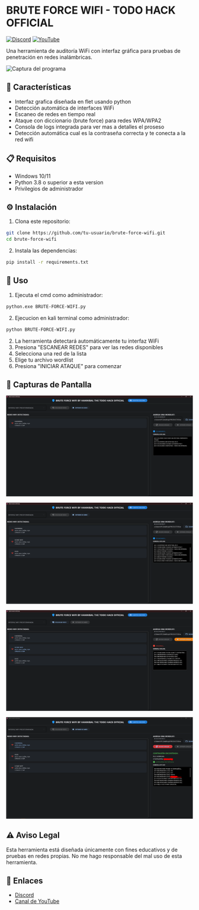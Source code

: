 # BRUTE FORCE WIFI - TODO HACK OFFICIAL

[![Discord](https://img.shields.io/badge/Discord-7289DA?style=for-the-badge&logo=discord&logoColor=white)](https://discord.gg/4svwzsy3UP)
[![YouTube](https://img.shields.io/badge/YouTube-FF0000?style=for-the-badge&logo=youtube&logoColor=white)](https://www.youtube.com/@HANNIBAL_H4X)

Una herramienta de auditoría WiFi con interfaz gráfica para pruebas de penetración en redes inalámbricas.

![Captura del programa](screenshots/Inicio.png)

## 🚀 Características

- Interfaz grafica diseñada en flet usando python
- Detección automática de interfaces WiFi
- Escaneo de redes en tiempo real
- Ataque con diccionario (brute force) para redes WPA/WPA2
- Consola de logs integrada para ver mas a detalles el proseso
- Detección automática cual es la contraseña correcta y te conecta a la red wifi

## 📋 Requisitos

- Windows 10/11
- Python 3.8 o superior a esta version
- Privilegios de administrador

## ⚙️ Instalación

1. Clona este repositorio:
```bash
git clone https://github.com/tu-usuario/brute-force-wifi.git
cd brute-force-wifi
```

2. Instala las dependencias:
```bash
pip install -r requirements.txt
```

## 🔧 Uso

1. Ejecuta el cmd como administrador:
```bash
python.exe BRUTE-FORCE-WIFI.py
```
2. Ejecucion en kali terminal como administrador:
```bash
python BRUTE-FORCE-WIFI.py
```
2. La herramienta detectará automáticamente tu interfaz WiFi
3. Presiona "ESCANEAR REDES" para ver las redes disponibles
4. Selecciona una red de la lista
5. Elige tu archivo wordlist
6. Presiona "INICIAR ATAQUE" para comenzar

## 📸 Capturas de Pantalla

![Interfaz principal](img/Inicio.png)

![Escaneo de redes](img/Escaneo.png)

![Ataque en proceso](img/Ataque1.png)

![Ataque en proceso](img/Ataque2.png)

## ⚠️ Aviso Legal

Esta herramienta está diseñada únicamente con fines educativos y de pruebas en redes propias. No me hago responsable del mal uso de esta herramienta.

## 🔗 Enlaces

- [Discord](https://discord.gg/4svwzsy3UP)
- [Canal de YouTube](https://www.youtube.com/@HANNIBAL_H4X)

